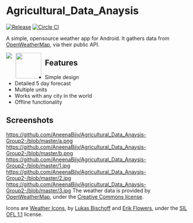 # Agricultural_Data_Anaysis

[![Release](https://img.shields.io/github/release/martykan/forecastie.svg)](https://github.com/martykan/forecastie/releases)
[![Circle CI](https://circleci.com/gh/martykan/forecastie/tree/master.svg?style=svg)](https://circleci.com/gh/martykan/forecastie/tree/master)

A simple, opensource weather app for Android. It gathers data from [OpenWeatherMap](http://openweathermap.org/), via their public API.

[<img src="https://upload.wikimedia.org/wikipedia/commons/thumb/0/0d/Get_it_on_F-Droid.svg/200px-Get_it_on_F-Droid.svg.png" style="float: left; padding-right: 10px;">](https://f-droid.org/repository/browse/?fdid=cz.martykan.forecastie)
[<img src="https://upload.wikimedia.org/wikipedia/commons/thumb/c/cd/Get_it_on_Google_play.svg/500px-Get_it_on_Google_play.svg.png" style="float: left; padding-right: 10px;" height="70">](https://play.google.com/store/apps/details?id=com.casticalabs.forecastie)

## Features
* Simple design
* Detailed 5 day forecast
* Multiple units
* Works with any city in the world
* Offline functionality

## Screenshots
https://github.com/AneenaBijy/Agricultural_Data_Anaysis-Group2-/blob/master/a.png
https://github.com/AneenaBijy/Agricultural_Data_Anaysis-Group2-/blob/master/b.png
https://github.com/AneenaBijy/Agricultural_Data_Anaysis-Group2-/blob/master/1.jpg
https://github.com/AneenaBijy/Agricultural_Data_Anaysis-Group2-/blob/master/2.jpg
https://github.com/AneenaBijy/Agricultural_Data_Anaysis-Group2-/blob/master/3.jpg
The weather data is provided by [OpenWeatherMap](http://openweathermap.org/), under the <a href='http://creativecommons.org/licenses/by-sa/2.0/'>Creative Commons license</a>.

Icons are <a href='https://erikflowers.github.io/weather-icons/'>Weather Icons</a>, by <a href='http://www.twitter.com/artill'>Lukas Bischoff</a> and <a href='http://www.twitter.com/Erik_UX'>Erik Flowers</a>, under the <a href='http://scripts.sil.org/OFL'>SIL OFL 1.1</a> license.
